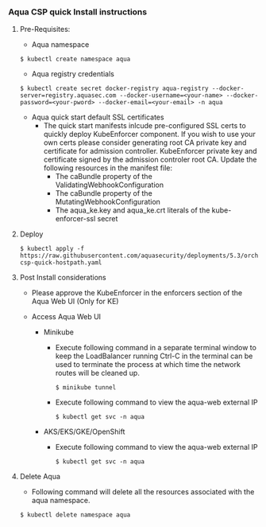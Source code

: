 ### Aqua CSP quick Install instructions ###
1. Pre-Requisites:
    * Aqua namespace
    ```SHELL
    $ kubectl create namespace aqua
    ```
    * Aqua registry credentials
    ```SHELL
    $ kubectl create secret docker-registry aqua-registry --docker-server=registry.aquasec.com --docker-username=<your-name> --docker-password=<your-pword> --docker-email=<your-email> -n aqua
    ```
    * Aqua quick start default SSL certificates
        * The quick start manifests inlcude pre-configured SSL certs to quickly deploy KubeEnforcer component. If you wish to use your own certs please consider generating root CA private key and certificate for admission controller. KubeEnforcer private key and certificate signed by the admission controler root CA. Update the following resources in the manifest file:
            * The caBundle property of the ValidatingWebhookConfiguration
            * The caBundle property of the MutatingWebhookConfiguration
            * The aqua_ke.key and aqua_ke.crt literals of the kube-enforcer-ssl secret 
2. Deploy
    ```SHELL
    $ kubectl apply -f https://raw.githubusercontent.com/aquasecurity/deployments/5.3/orchestrators/kubernetes/quick_start/aqua-csp-quick-hostpath.yaml
    ```

3. Post Install considerations
    * Please approve the KubeEnforcer in the enforcers section of the Aqua Web UI (Only for KE)

    * Access Aqua Web UI
        * Minikube
            * Execute following command in a separate terminal window to keep the LoadBalancer running
                Ctrl-C in the terminal can be used to terminate the process at which time the network routes will be cleaned up.
                ```SHELL
                $ minikube tunnel
                ```
            
            * Execute following command to view the aqua-web external IP
                ```SHELL
                $ kubectl get svc -n aqua
                ```
        
        * AKS/EKS/GKE/OpenShift
            * Execute following command to view the aqua-web external IP
                ```SHELL
                $ kubectl get svc -n aqua 
                ```
4. Delete Aqua
    * Following command will delete all the resources associated with the aqua namespace.
    ```SHELL
    $ kubectl delete namespace aqua
    ```